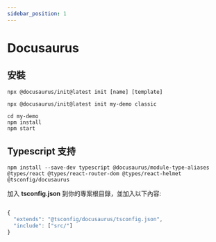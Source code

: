 ```yaml
---
sidebar_position: 1
---
```


# Docusaurus

## 安裝

```console
npx @docusaurus/init@latest init [name] [template]
```

```console
npx @docusaurus/init@latest init my-demo classic
```

```console
cd my-demo
npm install
npm start
```

## Typescript 支持

```console
npm install --save-dev typescript @docusaurus/module-type-aliases @types/react @types/react-router-dom @types/react-helmet @tsconfig/docusaurus
```

加入 **tsconfig.json** 到你的專案根目錄，並加入以下內容:

```javascript

{
  "extends": "@tsconfig/docusaurus/tsconfig.json",
  "include": ["src/"]
}

```
